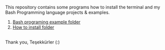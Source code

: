 This repository contains some programs how to install the terminal and my Bash Programming language projects & examples.

1. [Bash programing example folder](https://github.com/msxiyev/oh-my-Terminal.sh/tree/master/Bash%20programing%20example)
2. [How to install folder](https://github.com/msxiyev/oh-my-Terminal.sh/tree/master/How%20to%20install%3F)

<br>
Thank you, Teşekkürler (:)

<body>
<div id="disqus_thread"></div>
    <script type="text/javascript">
        /* * * CONFIGURATION VARIABLES: EDIT BEFORE PASTING INTO YOUR WEBPAGE * * */
        var disqus_shortname = 'smehemmed'; // required: replace example with your forum shortname

        /* * * DON'T EDIT BELOW THIS LINE * * */
        (function() {
            var dsq = document.createElement('script'); dsq.type = 'text/javascript'; dsq.async = true;
            dsq.src = '//' + disqus_shortname + '.disqus.com/embed.js';
            (document.getElementsByTagName('head')[0] || document.getElementsByTagName('body')[0]).appendChild(dsq);
        })();
    </script>
    <noscript>Please enable JavaScript to view the <a href="http://disqus.com/?ref_noscript">comments powered by Disqus.</a></noscript>
    <a href="http://disqus.com" class="dsq-brlink">comments powered by <span class="logo-disqus">Disqus</span></a>

</body>